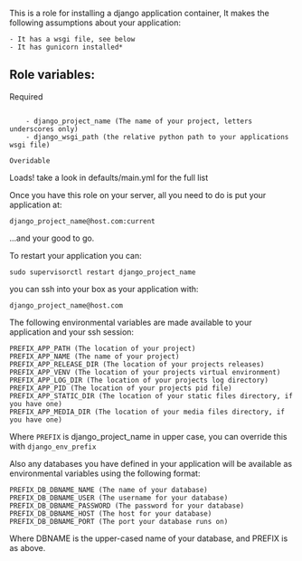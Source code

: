 This is a role for installing a django application container, It makes the
following assumptions about your application:

    - It has a wsgi file, see below
    - It has gunicorn installed*

Role variables:
---------------

Required
~~~~~~~~

    - django_project_name (The name of your project, letters underscores only)
    - django_wsgi_path (the relative python path to your applications wsgi file)

Overidable
~~~~~~~~~~
Loads! take a look in defaults/main.yml for the full list

Once you have this role on your server, all you need to do is put your
application at:

    django_project_name@host.com:current

...and your good to go.

To restart your application you can:

    sudo supervisorctl restart django_project_name

you can ssh into your box as your application with:

    django_project_name@host.com

The following environmental variables are made available to your application
and your ssh session:

    PREFIX_APP_PATH (The location of your project)
    PREFIX_APP_NAME (The name of your project)
    PREFIX_APP_RELEASE_DIR (The location of your projects releases)
    PREFIX_APP_VENV (The location of your projects virtual environment)
    PREFIX_APP_LOG_DIR (The location of your projects log directory)
    PREFIX_APP_PID (The location of your projects pid file)
    PREFIX_APP_STATIC_DIR (The location of your static files directory, if you have one)
    PREFIX_APP_MEDIA_DIR (The location of your media files directory, if you have one)

Where `PREFIX` is django_project_name in upper case, you can override this
with `django_env_prefix`

Also any databases you have defined in your application will be available as
environmental variables using the following format:

    PREFIX_DB_DBNAME_NAME (The name of your database)
    PREFIX_DB_DBNAME_USER (The username for your database)
    PREFIX_DB_DBNAME_PASSWORD (The password for your database)
    PREFIX_DB_DBNAME_HOST (The host for your database)
    PREFIX_DB_DBNAME_PORT (The port your database runs on)

Where DBNAME is the upper-cased name of your database, and PREFIX is as above.
